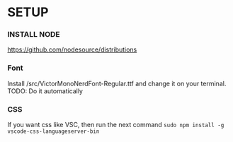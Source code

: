 # SETUP

### INSTALL NODE
https://github.com/nodesource/distributions

### Font
Install /src/VictorMonoNerdFont-Regular.ttf and change it on your terminal. TODO: Do it automatically

### CSS
If you want css like VSC, then run the next command
`sudo npm install -g vscode-css-languageserver-bin`
